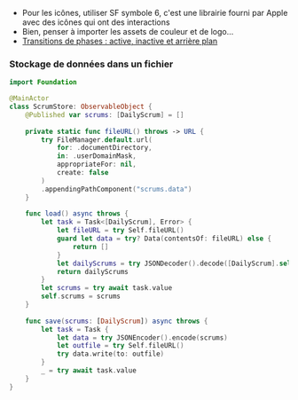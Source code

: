 - Pour les icônes, utiliser SF symbole 6, c'est une librairie fourni par Apple avec des icônes qui ont des interactions
- Bien, penser à importer les assets de couleur et de logo…
- [Transitions de phases : active, inactive et arrière plan](https://developer.apple.com/tutorials/app-dev-training/responding-to-events) 

### Stockage de données dans un fichier
```swift
import Foundation

@MainActor
class ScrumStore: ObservableObject {
    @Published var scrums: [DailyScrum] = []
    
    private static func fileURL() throws -> URL {
        try FileManager.default.url(
            for: .documentDirectory,
            in: .userDomainMask,
            appropriateFor: nil,
            create: false
        )
        .appendingPathComponent("scrums.data")
    }
    
    func load() async throws {
        let task = Task<[DailyScrum], Error> {
            let fileURL = try Self.fileURL()
            guard let data = try? Data(contentsOf: fileURL) else {
                return []
            }
            let dailyScrums = try JSONDecoder().decode([DailyScrum].self, from: data)
            return dailyScrums
        }
        let scrums = try await task.value
        self.scrums = scrums
    }
    
    func save(scrums: [DailyScrum]) async throws {
        let task = Task {
            let data = try JSONEncoder().encode(scrums)
            let outfile = try Self.fileURL()
            try data.write(to: outfile)
        }
        _ = try await task.value
    }
}
```
